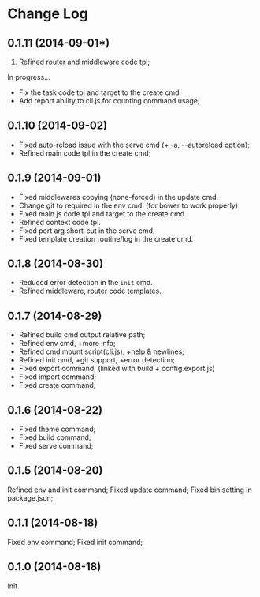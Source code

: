 Change Log
==========
0.1.11 (2014-09-01*)
--------------------
1. Refined router and middleware code tpl;

In progress...

* Fix the task code tpl and target to the create cmd;
* Add report ability to cli.js for counting command usage;


0.1.10 (2014-09-02)
-------------------
* Fixed auto-reload issue with the serve cmd (+ -a, --autoreload option);
* Refined main code tpl in the create cmd;


0.1.9 (2014-09-01)
------------------
* Fixed middlewares copying (none-forced) in the update cmd.
* Change git to required in the env cmd. (for bower to work properly)
* Fixed main.js code tpl and target to the create cmd.
* Refined context code tpl.
* Fixed port arg short-cut in the serve cmd.
* Fixed template creation routine/log in the create cmd.


0.1.8 (2014-08-30)
-------------------
* Reduced error detection in the `init` cmd.
* Refined middleware, router code templates.


0.1.7 (2014-08-29)
------------------
* Refined build cmd output relative path;
* Refined env cmd, +more info;
* Refined cmd mount script(cli.js), +help & newlines;
* Refined init cmd, +git support, +error detection;
* Fixed export command; (linked with build + config.export.js)
* Fixed import command;
* Fixed create command;


0.1.6 (2014-08-22)
------------------
* Fixed theme command;
* Fixed build command;
* Fixed serve command;


0.1.5 (2014-08-20)
------------------
Refined env and init command;
Fixed update command;
Fixed bin setting in package.json;


0.1.1 (2014-08-18)
------------------
Fixed env command;
Fixed init command;


0.1.0 (2014-08-18)
------------------
Init.
